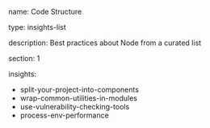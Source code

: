 name: Code Structure

type: insights-list

description: Best practices about Node from a curated list

section: 1

insights:

- split-your-project-into-components
- wrap-common-utilities-in-modules
- use-vulnerability-checking-tools
- process-env-performance
